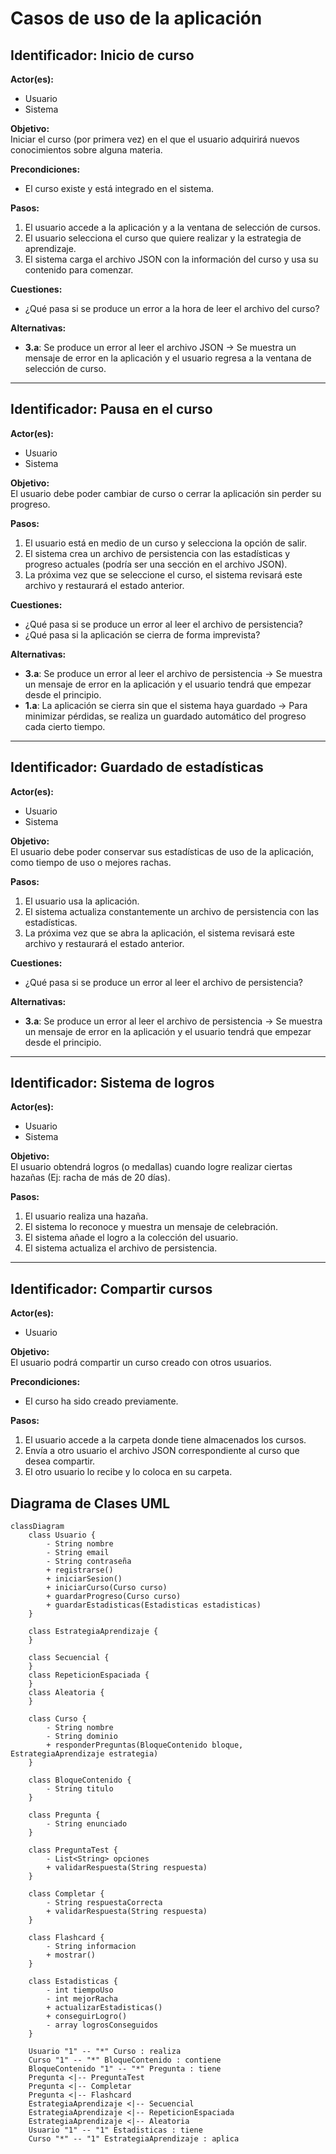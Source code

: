 # Casos de uso de la aplicación

## Identificador: Inicio de curso
**Actor(es):**  
- Usuario  
- Sistema  

**Objetivo:**  
Iniciar el curso (por primera vez) en el que el usuario adquirirá nuevos conocimientos sobre alguna materia.  

**Precondiciones:**  
- El curso existe y está integrado en el sistema.  

**Pasos:**  
1. El usuario accede a la aplicación y a la ventana de selección de cursos.  
2. El usuario selecciona el curso que quiere realizar y la estrategia de aprendizaje.  
3. El sistema carga el archivo JSON con la información del curso y usa su contenido para comenzar.  

**Cuestiones:**  
- ¿Qué pasa si se produce un error a la hora de leer el archivo del curso?  

**Alternativas:**  
- **3.a**: Se produce un error al leer el archivo JSON → Se muestra un mensaje de error en la aplicación y el usuario regresa a la ventana de selección de curso.  

---

## Identificador: Pausa en el curso
**Actor(es):**  
- Usuario  
- Sistema  

**Objetivo:**  
El usuario debe poder cambiar de curso o cerrar la aplicación sin perder su progreso.  

**Pasos:**  
1. El usuario está en medio de un curso y selecciona la opción de salir.  
2. El sistema crea un archivo de persistencia con las estadísticas y progreso actuales (podría ser una sección en el archivo JSON).  
3. La próxima vez que se seleccione el curso, el sistema revisará este archivo y restaurará el estado anterior.  

**Cuestiones:**  
- ¿Qué pasa si se produce un error al leer el archivo de persistencia?  
- ¿Qué pasa si la aplicación se cierra de forma imprevista?  

**Alternativas:**  
- **3.a**: Se produce un error al leer el archivo de persistencia → Se muestra un mensaje de error en la aplicación y el usuario tendrá que empezar desde el principio.  
- **1.a**: La aplicación se cierra sin que el sistema haya guardado → Para minimizar pérdidas, se realiza un guardado automático del progreso cada cierto tiempo.  

---

## Identificador: Guardado de estadísticas
**Actor(es):**  
- Usuario  
- Sistema  

**Objetivo:**  
El usuario debe poder conservar sus estadísticas de uso de la aplicación, como tiempo de uso o mejores rachas.  

**Pasos:**  
1. El usuario usa la aplicación.  
2. El sistema actualiza constantemente un archivo de persistencia con las estadísticas.  
3. La próxima vez que se abra la aplicación, el sistema revisará este archivo y restaurará el estado anterior.  

**Cuestiones:**  
- ¿Qué pasa si se produce un error al leer el archivo de persistencia?  

**Alternativas:**  
- **3.a**: Se produce un error al leer el archivo de persistencia → Se muestra un mensaje de error en la aplicación y el usuario tendrá que empezar desde el principio.  

---

## Identificador: Sistema de logros
**Actor(es):**  
- Usuario  
- Sistema  

**Objetivo:**  
El usuario obtendrá logros (o medallas) cuando logre realizar ciertas hazañas (Ej: racha de más de 20 días).  

**Pasos:**  
1. El usuario realiza una hazaña.  
2. El sistema lo reconoce y muestra un mensaje de celebración.  
3. El sistema añade el logro a la colección del usuario.  
4. El sistema actualiza el archivo de persistencia.  

---

## Identificador: Compartir cursos
**Actor(es):**  
- Usuario  

**Objetivo:**  
El usuario podrá compartir un curso creado con otros usuarios.  

**Precondiciones:**  
- El curso ha sido creado previamente.  

**Pasos:**  
1. El usuario accede a la carpeta donde tiene almacenados los cursos.  
2. Envía a otro usuario el archivo JSON correspondiente al curso que desea compartir.  
3. El otro usuario lo recibe y lo coloca en su carpeta.  


## Diagrama de Clases UML

```mermaid
classDiagram
    class Usuario {
        - String nombre
        - String email
        - String contraseña
        + registrarse()
        + iniciarSesion()
        + iniciarCurso(Curso curso)
        + guardarProgreso(Curso curso)
        + guardarEstadisticas(Estadisticas estadisticas)
    }

    class EstrategiaAprendizaje {
    }

    class Secuencial {
    }
    class RepeticionEspaciada {
    }
    class Aleatoria {
    }

    class Curso {
        - String nombre
        - String dominio
        + responderPreguntas(BloqueContenido bloque, EstrategiaAprendizaje estrategia)
    }

    class BloqueContenido {
        - String titulo
    }

    class Pregunta {
        - String enunciado
    }

    class PreguntaTest {
        - List<String> opciones
        + validarRespuesta(String respuesta)
    }

    class Completar {
        - String respuestaCorrecta
        + validarRespuesta(String respuesta)
    }

    class Flashcard {
        - String informacion
        + mostrar()
    }

    class Estadisticas {
        - int tiempoUso
        - int mejorRacha
        + actualizarEstadisticas()
        + conseguirLogro()
        - array logrosConseguidos
    }

    Usuario "1" -- "*" Curso : realiza
    Curso "1" -- "*" BloqueContenido : contiene
    BloqueContenido "1" -- "*" Pregunta : tiene
    Pregunta <|-- PreguntaTest
    Pregunta <|-- Completar
    Pregunta <|-- Flashcard
    EstrategiaAprendizaje <|-- Secuencial
    EstrategiaAprendizaje <|-- RepeticionEspaciada
    EstrategiaAprendizaje <|-- Aleatoria
    Usuario "1" -- "1" Estadisticas : tiene
    Curso "*" -- "1" EstrategiaAprendizaje : aplica
